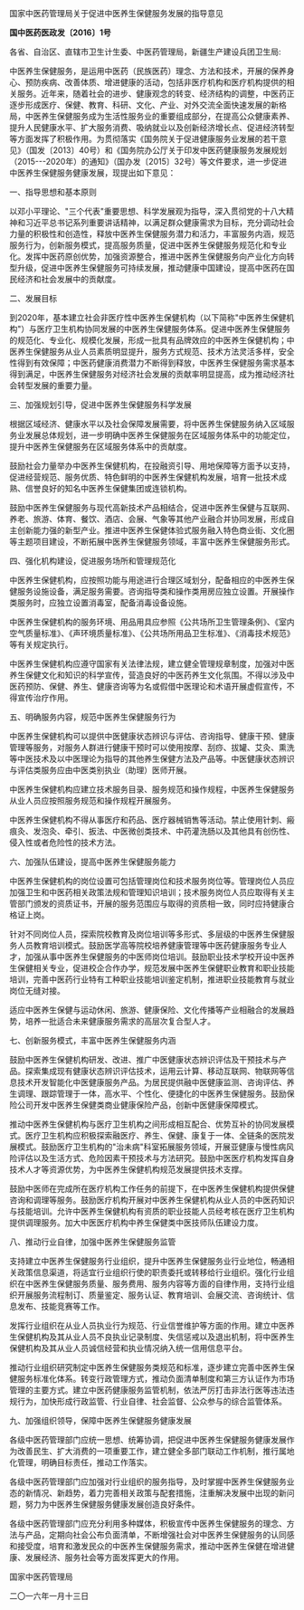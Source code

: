 国家中医药管理局关于促进中医养生保健服务发展的指导意见

**国中医药医政发〔2016〕1号**

各省、自治区、直辖市卫生计生委、中医药管理局，新疆生产建设兵团卫生局:

中医养生保健服务，是运用中医药（民族医药）理念、方法和技术，开展的保养身心、预防疾病、改善体质、增进健康的活动，包括非医疗机构和医疗机构提供的相关服务。近年来，随着社会的进步、健康观念的转变、经济结构的调整，中医药正逐步形成医疗、保健、教育、科研、文化、产业、对外交流全面快速发展的新格局，中医养生保健服务成为生活性服务业的重要组成部分，在提高公众健康素养、提升人民健康水平、扩大服务消费、吸纳就业以及创新经济增长点、促进经济转型等方面发挥了积极作用。为贯彻落实《国务院关于促进健康服务业发展的若干意见》（国发〔2013〕40号）和《国务院办公厅关于印发中医药健康服务发展规划（2015---2020年）的通知》（国办发〔2015〕32号）等文件要求，进一步促进中医养生保健服务健康发展，现提出如下意见：

一、指导思想和基本原则

以邓小平理论、"三个代表"重要思想、科学发展观为指导，深入贯彻党的十八大精神和习近平总书记系列重要讲话精神，以满足群众健康需求为目标，充分调动社会力量的积极性和创造性，释放中医养生保健服务潜力和活力，丰富服务内涵，规范服务行为，创新服务模式，提高服务质量，促进中医养生保健服务规范化和专业化。发挥中医药原创优势，加强资源整合，推进中医养生保健服务向产业化方向转型升级，促进中医养生保健服务可持续发展，推动健康中国建设，提高中医药在国民经济和社会发展中的贡献度。

二、发展目标

到2020年，基本建立社会非医疗性中医养生保健机构（以下简称"中医养生保健机构"）与医疗卫生机构协同发展的中医养生保健服务体系。促进中医养生保健服务的规范化、专业化、规模化发展，形成一批具有品牌效应的中医养生保健机构；中医养生保健服务从业人员素质明显提升，服务方式规范、技术方法灵活多样，安全性得到有效保障；中医药健康消费潜力不断得到释放，中医养生保健服务需求基本得到满足，中医养生保健服务对经济社会发展的贡献率明显提高，成为推动经济社会转型发展的重要力量。

三、加强规划引导，促进中医养生保健服务科学发展

根据区域经济、健康水平以及社会保障发展需要，将中医养生保健服务纳入区域服务业发展总体规划，进一步明确中医养生保健服务在区域服务体系中的功能定位，提升中医养生保健服务在区域服务体系中的贡献度。

鼓励社会力量举办中医养生保健机构，在投融资引导、用地保障等方面予以支持，促进经营规范、服务优质、特色鲜明的中医养生保健机构发展，培育一批技术成熟、信誉良好的知名中医养生保健集团或连锁机构。

鼓励中医养生保健服务与现代高新技术产品相结合，促进中医养生保健与互联网、养老、旅游、体育、餐饮、酒店、会展、气象等其他产业融合并协同发展，形成自主创新能力强的新型产业。推进中医养生保健体验式服务融入特色商业街、文化圈等主题项目建设，不断拓展中医养生保健服务领域，丰富中医养生保健服务形式。

四、强化机构建设，促进服务场所和管理规范化

中医养生保健机构，应按照功能与用途进行合理区域划分，配备相应的中医养生保健服务设施设备，满足服务需要。咨询指导类和操作类用房应独立设置。开展操作类服务时，应独立设置消毒室，配备消毒设备设施。

中医养生保健机构的服务环境、用品用具应参照《公共场所卫生管理条例》、《室内空气质量标准》、《声环境质量标准》、《公共场所用品卫生标准》、《消毒技术规范》等有关规定执行。

中医养生保健机构应遵守国家有关法律法规，建立健全管理规章制度，加强对中医养生保健文化和知识的科学宣传，营造良好的中医药养生文化氛围。不得以涉及中医药预防、保健、养生、健康咨询等为名或假借中医理论和术语开展虚假宣传，不得宣传治疗作用。

五、明确服务内容，规范中医养生保健服务行为

中医养生保健机构可以提供中医健康状态辨识与评估、咨询指导、健康干预、健康管理等服务，对服务人群进行健康干预时可以使用按摩、刮痧、拔罐、艾灸、熏洗等中医技术及以中医理论为指导的其他养生保健方法及产品等。中医健康状态辨识与评估类服务应由中医类别执业（助理）医师开展。

中医养生保健机构应建立技术服务目录、服务规范和操作规程，中医养生保健服务从业人员应按照服务规范和操作规程开展服务。

中医养生保健机构不得从事医疗和药品、医疗器械销售等活动。禁止使用针刺、瘢痕灸、发泡灸、牵引、扳法、中医微创类技术、中药灌洗肠以及其他具有创伤性、侵入性或者危险性的技术方法。

六、加强队伍建设，提高中医养生保健服务能力

中医养生保健机构的岗位设置可包括管理岗位和技术服务岗位等。管理岗位人员应加强卫生和中医药相关政策法规和管理知识培训；技术服务岗位人员应取得有关主管部门颁发的资质证书，开展的服务范围应与取得的资质相一致，同时应持健康合格证上岗。

针对不同岗位人员，探索院校教育及岗位培训等多形式、多层级的中医养生保健服务人员教育培训模式。鼓励医学高等院校培养健康管理等中医药健康服务专业人才，加强从事中医养生保健服务的中医师岗位培训。鼓励职业技术学校开设中医养生保健相关专业，促进校企合作办学，规范发展中医养生保健职业教育和职业技能培训，完善中医药行业特有工种职业技能培训鉴定机制，推进职业技能教育与就业岗位无缝对接。

适应中医养生保健与运动休闲、旅游、健康保险、文化传播等产业相融合的发展趋势，培养一批适合未来健康服务需求的高层次复合型人才。

七、创新服务模式，丰富中医养生保健服务内涵

鼓励中医养生保健机构研发、改进、推广中医健康状态辨识评估及干预技术与产品。探索集成现有健康状态辨识评估技术，运用云计算、移动互联网、物联网等信息技术开发智能化中医健康服务产品。为居民提供融中医健康监测、咨询评估、养生调理、跟踪管理于一体，高水平、个性化、便捷化的中医养生保健服务。鼓励保险公司开发中医养生保健类商业健康保险产品，创新中医健康保障模式。

推动中医养生保健机构与医疗卫生机构之间形成相互配合、优势互补的协同发展模式。医疗卫生机构应积极探索融医疗、养生、保健、康复于一体、全链条的医院发展模式。鼓励医疗卫生机构的"治未病"科室拓展服务领域，开展亚健康与慢性病风险评估以及生活方式、危险因素干预技术与方法研究。鼓励中医医疗机构发挥自身技术人才等资源优势，为中医养生保健机构规范发展提供技术支撑。

鼓励中医师在完成所在医疗机构工作任务的前提下，在中医养生保健机构提供保健咨询和调理等服务。鼓励医疗机构开展对中医养生保健机构从业人员的中医药知识与技能培训。允许中医养生保健机构有资质的职业技能人员经考核在医疗卫生机构提供调理服务。加大中医医疗机构中养生保健类中医技师队伍建设力度。

八、推动行业自律，加强中医养生保健服务监管

支持建立中医养生保健服务行业组织，提升中医养生保健服务业行业地位，畅通相关政策信息渠道，将适宜行业组织行使的职责委托或转移给行业组织。强化行业组织在中医养生保健服务质量、服务费用、服务内容等方面的自律作用，支持行业组织开展服务流程制订、质量鉴定、服务认证、教育培训、会展交流、咨询统计、信息发布、技能竞赛等工作。

发挥行业组织在从业人员执业行为规范、行业信誉维护等方面的作用。建立中医养生保健机构及其从业人员不良执业记录制度、失信惩戒以及退出机制，将中医养生保健机构及其从业人员诚信经营和执业情况纳入统一信用信息平台。

推动行业组织研究制定中医养生保健服务类规范和标准，逐步建立完善中医养生保健服务标准化体系。转变行政管理方式，推动负面清单制度和第三方认证作为市场管理的主要方式。建立中医药健康服务监管机制，依法严厉打击非法行医等违法违规行为，加快形成行政监管、行业自律、社会监督、公众参与的综合监管体系。

九、加强组织领导，保障中医养生保健服务健康发展

各级中医药管理部门应统一思想、统筹协调，把促进中医养生保健服务健康发展作为改善民生、扩大消费的一项重要工作，建立健全多部门联动工作机制，推行属地化管理，明确目标责任，推动工作落实。

各级中医药管理部门应加强对行业组织的服务指导，及时掌握中医养生保健服务业态的新情况、新趋势，着力完善相关政策与配套措施，注重解决发展中出现的新问题，努力为中医养生保健服务健康发展创造良好条件。

各级中医药管理部门应充分利用多种媒体，积极宣传中医养生保健服务的理念、方法与产品，定期向社会公布负面清单，不断增强社会对中医养生保健服务的认同感和接受度，培育和激发民众的中医养生保健服务需求，推动中医养生保健在增进健康、发展经济、服务社会等方面发挥更大的作用。

国家中医药管理局

二〇一六年一月十三日
